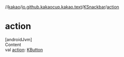 //[kakao](../../../index.md)/[io.github.kakaocup.kakao.text](../index.md)/[KSnackbar](index.md)/[action](action.md)



# action  
[androidJvm]  
Content  
val [action](action.md): [KButton](../-k-button/index.md)  



